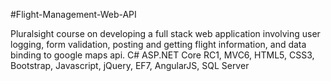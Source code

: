#Flight-Management-Web-API

Pluralsight course on developing a full stack web application involving user logging, form validation, 
posting and getting flight information, and data binding to google maps api. C# ASP.NET Core RC1, MVC6, 
HTML5, CSS3, Bootstrap, Javascript, jQuery, EF7, AngularJS, SQL Server
